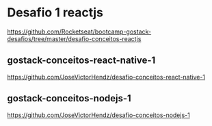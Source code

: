 # Desafio 1 reactjs
https://github.com/Rocketseat/bootcamp-gostack-desafios/tree/master/desafio-conceitos-reactjs

## gostack-conceitos-react-native-1
https://github.com/JoseVictorHendz/desafio-conceitos-react-native-1

## gostack-conceitos-nodejs-1
https://github.com/JoseVictorHendz/desafio-conceitos-nodejs-1

